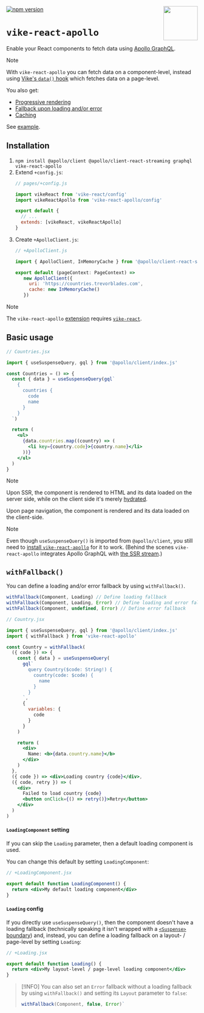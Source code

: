 <!-- WARNING: keep links absolute in this file so they work on NPM too -->

[<img src="https://vike.dev/vike-readme.svg" align="right" height="90">](https://vike.dev)
[![npm version](https://img.shields.io/npm/v/vike-react-apollo)](https://www.npmjs.com/package/vike-react-apollo)

# `vike-react-apollo`

Enable your React components to fetch data using [Apollo GraphQL](https://www.apollographql.com/docs/react/).

> [!NOTE]
> With `vike-react-apollo` you can fetch data on a component-level, instead using [Vike's `data()` hook](https://vike.dev/data) which fetches data on a page-level.

You also get:
 - [Progressive rendering](https://vike.dev/streaming#progressive-rendering)
 - [Fallback upon loading and/or error](#withfallback)
 - [Caching](https://www.apollographql.com/docs/react/caching/cache-configuration)

See [example](https://github.com/vikejs/vike-react/tree/main/examples/apollo).


## Installation

1. `npm install @apollo/client @apollo/client-react-streaming graphql vike-react-apollo`
2. Extend `+config.js`:
   ```js
   // pages/+config.js

   import vikeReact from 'vike-react/config'
   import vikeReactApollo from 'vike-react-apollo/config'

   export default {
     // ...
     extends: [vikeReact, vikeReactApollo]
   }
   ```
3. Create `+ApolloClient.js`:
   ```js
   // +ApolloClient.js

   import { ApolloClient, InMemoryCache } from '@apollo/client-react-streaming'

   export default (pageContext: PageContext) =>
      new ApolloClient({
        uri: 'https://countries.trevorblades.com',
        cache: new InMemoryCache()
      })
   ```

> [!NOTE]
> The `vike-react-apollo` [extension](https://vike.dev/extensions) requires [`vike-react`](https://vike.dev/vike-react).


## Basic usage

```jsx
// Countries.jsx

import { useSuspenseQuery, gql } from '@apollo/client/index.js'

const Countries = () => {
  const { data } = useSuspenseQuery(gql`
    {
      countries {
        code
        name
      }
    }
  `)

  return (
    <ul>
      {data.countries.map((country) => (
        <li key={country.code}>{country.name}</li>
      ))}
    </ul>
  )
}
```

> [!NOTE]
> Upon SSR, the component is rendered to HTML and its data loaded on the server side, while on the client side it's merely [hydrated](https://vike.dev/hydration).
>
> Upon page navigation, the component is rendered and its data loaded on the client-side.

> [!NOTE]
> Even though `useSuspenseQuery()` is imported from `@apollo/client`, you still need to [install `vike-react-apollo`](#installation) for it to work. (Behind the scenes `vike-react-apollo` integrates Apollo GraphQL with [the SSR stream](react-streaming#readme).)


## `withFallback()`

You can define a loading and/or error fallback by using `withFallback()`.

```js
withFallback(Component, Loading) // Define loading fallback
withFallback(Component, Loading, Error) // Define loading and error fallback
withFallback(Component, undefined, Error) // Define error fallback
```

```jsx
// Country.jsx

import { useSuspenseQuery, gql } from '@apollo/client/index.js'
import { withFallback } from 'vike-react-apollo'

const Country = withFallback(
  ({ code }) => {
    const { data } = useSuspenseQuery(
      gql`
        query Country($code: String!) {
          country(code: $code) {
            name
          }
        }
      `,
      {
        variables: {
          code
        }
      }
    )

    return (
      <div>
        Name: <b>{data.country.name}</b>
      </div>
    )
  },
  ({ code }) => <div>Loading country {code}</div>,
  ({ code, retry }) => (
    <div>
      Failed to load country {code}
      <button onClick={() => retry()}>Retry</button>
    </div>
  )
)
```

#### `LoadingComponent` setting

If you can skip the `Loading` parameter, then a default loading component is used.

You can change this default by setting `LoadingComponent`:

```jsx
// +LoadingComponent.jsx

export default function LoadingComponent() {
  return <div>My default loading component</div>
}
```

#### `Loading` config

If you directly use `useSuspenseQuery()`, then the component doesn't have a loading fallback (technically speaking it isn't wrapped with a [`<Suspense>` boundary](https://react.dev/reference/react/Suspense)) and, instead, you can define a loading fallback on a layout- / page-level by setting `Loading`:

```jsx
// +Loading.jsx

export default function Loading() {
  return <div>My layout-level / page-level loading component</div>
}
```

> [!INFO]
> You can also set an `Error` fallback without a loading fallback by using `withFallback()` and setting its `Layout` parameter to `false`:
> ```js
> withFallback(Component, false, Error)`
> ```
